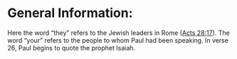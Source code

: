 # General Information:

Here the word “they” refers to the Jewish leaders in Rome ([Acts 28:17](../28/17.md)). The word “your” refers to the people to whom Paul had been speaking. In verse 26, Paul begins to quote the prophet Isaiah.